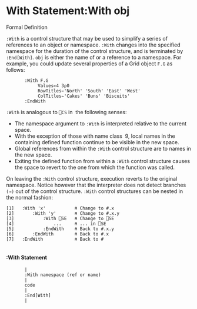 




<h1 class="heading"><span class="name">With Statement</span><span class="command">:With obj</span></h1>

Formal Definition



`:With` is a control structure that may be used to simplify a series of references to an object or namespace. `:With` changes into the specified namespace for the duration of the control structure, and is terminated by `:End[With]`. `obj` is either the name of or a reference to a namespace. For example, you could update several properties of a Grid object `F.G` as follows:

```apl
       :With F.G
            Values←4 3⍴0
            RowTitles←'North' 'South' 'East' 'West'
            ColTitles←'Cakes' 'Buns' 'Biscuits'
       :EndWith
```




`:With` is analogous to `⎕CS` in  the following senses:

- The namespace argument to `:With` is interpreted relative to the current space.
- With the exception of those with name class  9, local names in the containing defined function continue to be visible in the new space.
- Global references from within the `:With` control structure are to names in the new space. 
- Exiting the defined function from within a `:With` control structure causes the space to revert to the one from which the function was called.


On leaving the `:With` control structure, execution reverts to the original namespace. Notice however that the interpreter does not detect branches `(→)` out of the control structure. `:With` control structures can be nested in the normal fashion:
```apl
[1]   :With 'x'           ⍝ Change to #.x
[2]       :With 'y'       ⍝ Change to #.x.y
[3]           :With ⎕SE   ⍝ Change to ⎕SE
[4]               ...     ⍝ ... in ⎕SE
[5]           :EndWith    ⍝ Back to #.x.y
[6]       :EndWith        ⍝ Back to #.x
[7]   :EndWith            ⍝ Back to #


```

#### :With Statement

```apl
       |
       :With namespace (ref or name)
       |
       code
       |
       :End[With]
       |
```


